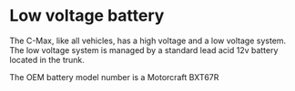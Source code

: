 # Low voltage battery 

The C-Max, like all vehicles, has a high voltage and a low voltage system. The low voltage system is managed by a standard lead acid 12v battery located in the trunk.

The OEM battery model number is a Motorcraft BXT67R


